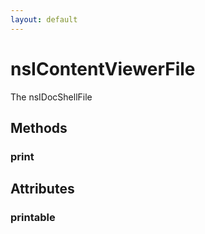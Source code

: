 ```yaml
---
layout: default
---
```


# nsIContentViewerFile #
  
The nsIDocShellFile      
  

## Methods ##

### print ###

## Attributes ##

### printable ###
